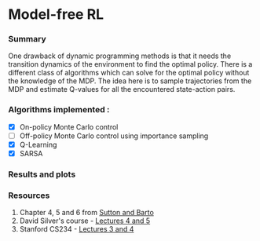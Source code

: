 # Model-free RL

### Summary
One drawback of dynamic programming methods is that it needs the transition dynamics of the environment to find the optimal policy. There is a different class of algorithms which can solve for the optimal policy without the knowledge of the MDP. The idea here is to sample trajectories from the MDP and estimate Q-values for all the encountered state-action pairs.

### Algorithms implemented :
- [x] On-policy Monte Carlo control
- [ ] Off-policy Monte Carlo control using importance sampling
- [x] Q-Learning
- [x] SARSA

### Results and plots

### Resources
1. Chapter 4, 5 and 6 from [Sutton and Barto](http://incompleteideas.net/book/RLbook2020.pdf)
2. David Silver's course - [Lectures  4 and 5](https://www.youtube.com/playlist?list=PLqYmG7hTraZDM-OYHWgPebj2MfCFzFObQ)
3. Stanford CS234 - [Lectures 3 and 4](https://www.youtube.com/playlist?list=PLoROMvodv4rOSOPzutgyCTapiGlY2Nd8u) 
